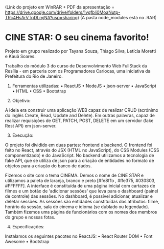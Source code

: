 (Link do projeto em WinRAR + PDF da apresentação = https://drive.google.com/drive/folders/1vgfbli0MoaNutp-TRc4HsArVTqDLmjNA?usp=sharing)
(A pasta node_modules está no .RAR)


# CINE STAR: O seu cinema favorito!

Projeto em grupo realizado por Tayana Souza, Thiago Silva, Letícia Moretti e Kauã Soares.

Trabalho do módulo 3 do curso de Desenvolvimento Web FullStack da Resília - em parceria com os Programadores Cariocas, uma iniciativa da Prefeitura do Rio de Janeiro.

1. Ferramentas utilizadas: 
• ReactJS
• NodeJS
• json-server
• JavaScript
• HTML
• CSS
• Bootstrap

2. Objetivo:

A ideia era construir uma aplicação WEB capaz de realizar CRUD (acrónimo do inglês Create, Read, Update and Delete). Em outras palavras, capaz de realizar requisições de GET, PATCH, POST, DELETE em um servidor (fake Rest API) em json-server. 

3. Execução:

O projeto foi dividido em duas partes: frontend e backend. O frontend foi feito no React, através do JSX (HTML no JavaScript), do CSS Modules (CSS componentizado) e do JavaScript. No backend utilizamos a tecnologia de fake API, que se utiliza de json para a criação de entidades no formato de objetos para a criação do banco de dados.


Fizemos o site com o tema CINEMA. Demos o nome de CINE STAR e utilizamos a paleta de laranja, branco e preto [#fe8f1b , #ffe375, #030303, #FFFFFF]. A interface é constituída de uma página inicial com cartazes de filmes e um botão de 'adicionar sessões' que leva para o dashboard (painel de controle) das sessões. No dashboard, é possível adicionar, atualizar e deletar sessões. As sessões são entidades constituídas dos atributos: filme, horário da sessão, sala do cinema e idioma (se dublado ou legendado). Também fizemos uma página de funcionários com os nomes dos membros do grupo e nossas fotas.

4. Especificações:

Instalamos os seguintes pacotes no ReactJS:
• React Router DOM
• Font Awesome
• Bootstrap
